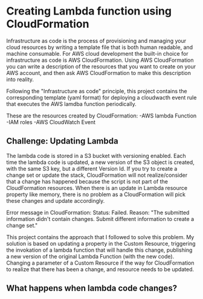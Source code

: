 
# Creating Lambda function using CloudFormation

Infrastructure as code is the process of provisioning and managing your cloud resources by writing a template file that is both human readable, and machine consumable. For AWS cloud development the built-in choice for infrastructure as code is AWS CloudFormation. Using AWS CloudFormation you can write a description of the resources that you want to create on your AWS account, and then ask AWS CloudFormation to make this description into reality.

Following the "Infrastructure as code" principle, this project contains the corresponding template (yaml format) for deploying a cloudwacth event rule that executes the AWS lamdba function periodically. 

These are the resources created by CloudFormation:
-AWS lambda Function
-IAM roles
-AWS CloudWatch Event

## Challenge: Updating Lambda

The lambda code is stored in a S3 bucket with versioning enabled. Each time the lambda code is updated, a new version of the S3 object is created, with the same S3 key, but a different Version Id. If you try to create a change set or update the stack, CloudFormation will not realize/consider that a change has happened because the script is not part of the CloudFormation resources. When there is an update in Lambda resource property like memory, there is no problem as a CloudFormation will pick these changes and update accordingly. 

Error message in CloudFormation: Status: Failed. Reason: "The submitted information didn't contain changes. Submit different information to create a change set."

This project contains the approach that I followed to solve this problem. My solution is based on updating a property in the Custom Resource, triggering the invokation of a lambda function that will handle this change, publishing a new version of the original Lambda Function (with the new code). Changing a parameter of a Custom Resource if the way for CloudFormation to realize that there has been a change, and resource needs to be updated.


## What happens when lambda code changes?
